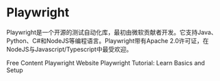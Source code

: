 # Playwright

Playwright是一个开源的测试自动化库，最初由微软贡献者开发。它支持Java、Python、C#和NodeJS等编程语言。Playwright带有Apache 2.0许可证，在NodeJS与Javascript/Typescript中最受欢迎。


<ResourceGroupTitle>Free Content</ResourceGroupTitle>
<BadgeLink colorScheme='blue' badgeText='Official Website' href='https://playwright.dev/'>Playwright Website</BadgeLink>
<BadgeLink colorScheme='yellow' badgeText='Read' href='https://www.browserstack.com/guide/playwright-tutorial'>Playwright Tutorial: Learn Basics and Setup</BadgeLink>